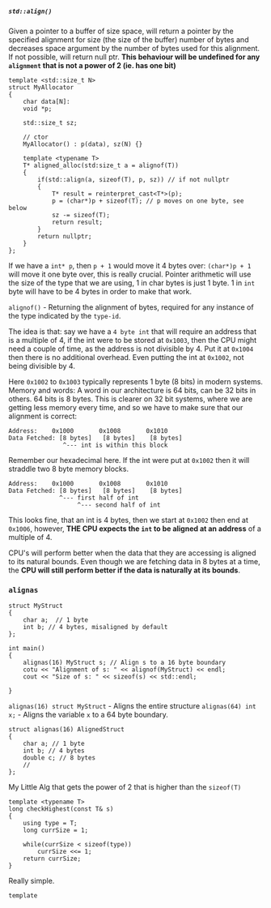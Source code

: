 ##### `std::align()`
Given a pointer to a buffer of size space, will return a pointer by the specified alignment for size (the size of the buffer) number of bytes and decreases space argument by the number of bytes used for this alignment. 
If not possible, will return null ptr. 
**This behaviour will be undefined for any `alignment` that is not a power of 2 (ie. has one bit)**

```
template <std::size_t N> 
struct MyAllocator
{ 
	char data[N]:
	void *p;

	std::size_t sz;

	// ctor
	MyAllocator() : p(data), sz(N) {}

	template <typename T> 
	T* aligned_alloc(std:size_t a = alignof(T))
	{ 
		if(std::align(a, sizeof(T), p, sz)) // if not nullptr
		{ 
			T* result = reinterpret_cast<T*>(p);
			p = (char*)p + sizeof(T); // p moves on one byte, see below
			sz -= sizeof(T);
			return result;
		}
		return nullptr;
	}
};
```

If we have a `int* p`, then `p + 1` would move it 4 bytes over: 
`(char*)p + 1` will move it one byte over, this is really crucial. 
Pointer arithmetic will use the size of the type that we are using, 1 in char bytes is just 1 byte. 
1 in `int` byte will have to be 4 bytes in order to make that work. 

`alignof()` - Returning the alignment of bytes, required for any instance of the type indicated by the `type-id`. 

The idea is that: say we have a `4 byte int` that will require an address that is a multiple of 4, if the int were to be stored at `0x1003`, then the CPU might need a couple of time, as the address is not divisible by 4. 
Put it at `0x1004` then there is no additional overhead. 
Even putting the int at `0x1002`, not being divisible by 4. 

Here `0x1002` to `0x1003` typically represents 1 byte (8 bits) in modern systems. 
Memory and words: A word in our architecture is 64 bits, can be 32 bits in others. 
64 bits is 8 bytes. 
This is clearer on 32 bit systems, where we are getting less memory every time, and so we have to make sure that our alignment is correct: 
```
Address:    0x1000       0x1008       0x1010
Data Fetched: [8 bytes]   [8 bytes]    [8 bytes]
               ^--- int is within this block
```

Remember our hexadecimal here. 
If the int were put at `0x1002` then it will straddle two 8 byte memory blocks. 
```
Address:    0x1000       0x1008       0x1010
Data Fetched: [8 bytes]   [8 bytes]    [8 bytes]
              ^--- first half of int
                   ^--- second half of int
```

This looks fine, that an int is 4 bytes, then we start at `0x1002` then end at `0x1006`, however, **THE CPU expects the `int` to be aligned at an address** of a multiple of 4. 

CPU's will perform better when the data that they are accessing is aligned to its natural bounds. 
Even though we are fetching data in 8 bytes at a time, the **CPU will still perform better if the data is naturally at its bounds**. 

### `alignas`
```
struct MyStruct
{ 
	char a;  // 1 byte 
	int b; // 4 bytes, misaligned by default
};

int main() 
{ 
	alignas(16) MyStruct s; // Align s to a 16 byte boundary
	cotu << "Alignment of s: " << alignof(MyStruct) << endl;
	cout << "Size of s: " << sizeof(s) << std::endl;
	
}
```
`alignas(16) struct MyStruct` - Aligns the entire structure
`alignas(64) int x;` - Aligns the variable `x` to a 64 byte boundary. 

```
struct alignas(16) AlignedStruct 
{ 
	char a; // 1 byte
	int b; // 4 bytes
	double c; // 8 bytes
	// 
};

```



My Little Alg that gets the power of 2 that is higher than the `sizeof(T)`
```
template <typename T>
long checkHighest(const T& s)
{ 
	using type = T; 
	long currSize = 1;
	
	while(currSize < sizeof(type))
		currSize <<= 1;
	return currSize;
}
```
Really simple. 




```
template
```